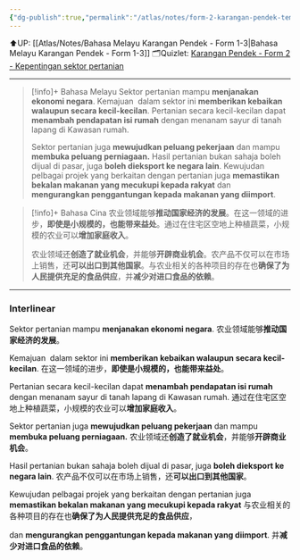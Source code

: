 ```yaml
---
{"dg-publish":true,"permalink":"/atlas/notes/form-2-karangan-pendek-tema-13-kepentingan-sektor-pertanian/"}
---
```


⬆️UP: [[Atlas/Notes/Bahasa Melayu Karangan Pendek - Form 1-3\|Bahasa Melayu Karangan Pendek - Form 1-3]]
🗂️Quizlet: [Karangan Pendek - Form 2 - Kepentingan sektor pertanian](https://quizlet.com/my/977472811/karangan-pendek-form-2-kepentingan-sektor-pertanian-flash-cards/?i=1vbzw5&x=1jqt)


---

> [!info]+ Bahasa Melayu
> Sektor pertanian mampu **menjanakan ekonomi negara**. Kemajuan  dalam sektor ini **memberikan kebaikan walaupun secara kecil-kecilan**. Pertanian secara kecil-kecilan dapat **menambah pendapatan isi rumah** dengan menanam sayur di tanah lapang di Kawasan rumah.
> 
> Sektor pertanian juga **mewujudkan peluang pekerjaan** dan mampu **membuka peluang perniagaan.** Hasil pertanian bukan sahaja boleh dijual di pasar, juga **boleh dieksport ke negara lain**. Kewujudan pelbagai projek yang berkaitan dengan pertanian juga **memastikan bekalan makanan yang mecukupi kepada rakyat** dan **mengurangkan penggantungan kepada makanan yang diimport**.

> [!info]+ Bahasa Cina
> 农业领域能够**推动国家经济的发展**。在这一领域的进步，**即使是小规模的，也能带来益处**。通过在住宅区空地上种植蔬菜，小规模的农业可以**增加家庭收入**。
> 
> 农业领域还**创造了就业机会**，并能够**开辟商业机会**。农产品不仅可以在市场上销售，还**可以出口到其他国家**。与农业相关的各种项目的存在也**确保了为人民提供充足的食品供应**，并**减少对进口食品的依赖**。

---
### Interlinear

Sektor pertanian mampu **menjanakan ekonomi negara**. 
农业领域能够**推动国家经济的发展**。

Kemajuan  dalam sektor ini **memberikan kebaikan walaupun secara kecil-kecilan**. 
在这一领域的进步，**即使是小规模的，也能带来益处**。

Pertanian secara kecil-kecilan dapat **menambah pendapatan isi rumah** dengan menanam sayur di tanah lapang di Kawasan rumah.
通过在住宅区空地上种植蔬菜，小规模的农业可以**增加家庭收入**。

Sektor pertanian juga **mewujudkan peluang pekerjaan** dan mampu **membuka peluang perniagaan.** 
农业领域还**创造了就业机会**，并能够**开辟商业机会**。

Hasil pertanian bukan sahaja boleh dijual di pasar, juga **boleh dieksport ke negara lain**. 
农产品不仅可以在市场上销售，还**可以出口到其他国家**。

Kewujudan pelbagai projek yang berkaitan dengan pertanian juga **memastikan bekalan makanan yang mecukupi kepada rakyat** 
与农业相关的各种项目的存在也**确保了为人民提供充足的食品供应**，

dan **mengurangkan penggantungan kepada makanan yang diimport**.
并**减少对进口食品的依赖**。

